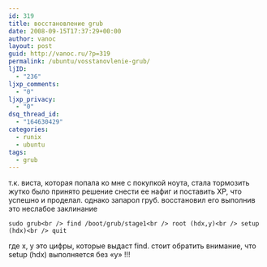 ```yaml
---
id: 319
title: восстановление grub
date: 2008-09-15T17:37:29+00:00
author: vanoc
layout: post
guid: http://vanoc.ru/?p=319
permalink: /ubuntu/vosstanovlenie-grub/
ljID:
  - "236"
ljxp_comments:
  - "0"
ljxp_privacy:
  - "0"
dsq_thread_id:
  - "164630429"
categories:
  - runix
  - ubuntu
tags:
  - grub
---
```

т.к. виста, которая попала ко мне с покупкой ноута, стала тормозить жутко было принято решение снести ее нафиг и поставить XP, что успешно и проделал. однако запарол груб. восстановил его выполнив это неслабое заклинание
  
`sudo grub<br />
find /boot/grub/stage1<br />
root (hdx,y)<br />
setup (hdx)<br />
quit`
  
где x, y это цифры, которые выдаст find. стоит обратить внимание, что setup (hdx) выполняется без &#171;y&#187; !!!